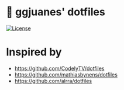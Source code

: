 # 🚀 ggjuanes' dotfiles

[![License](https://img.shields.io/github/license/ggjuanes/dotfiles)](LICENSE)

# Inspired by
- https://github.com/CodelyTV/dotfiles
- https://github.com/mathiasbynens/dotfiles
- https://github.com/alrra/dotfiles
